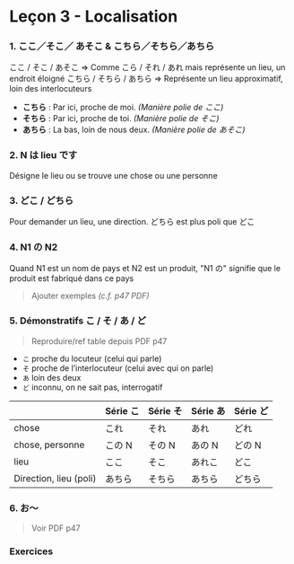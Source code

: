 # Leçon 3 - Localisation

### 1. ここ／そこ／ あそこ  &  こちら／そちら／あちら

ここ / そこ / あそこ => Comme こら / それ / あれ mais représente un lieu, un endroit éloigné
こちら / そちら / あちら => Représente un lieu approximatif, loin des interlocuteurs

- **こちら** : Par ici, proche de moi. *(Manière polie de ここ)*
- **そちら** : Par ici, proche de toi. *(Manière polie de そこ)*
- **あちら**  : La bas, loin de nous deux. *(Manière polie de あそこ)*

### 2. N は lieu です

Désigne le lieu ou se trouve une chose ou une personne

### 3. どこ / どちら

Pour demander un lieu, une direction. どちら est plus poli que どこ

### 4. N1 の N2

Quand N1 est un nom de pays et N2 est un produit, "N1 の" signifie que le produit est fabriqué dans ce pays

> Ajouter exemples *(c.f. p47 PDF)*

### 5. Démonstratifs こ / そ / あ / ど

> Reproduire/ref table depuis PDF p47

- `こ` proche du locuteur (celui qui parle)
- `そ` proche de l’interlocuteur (celui avec qui on parle)
- `あ` loin des deux 
- `ど` inconnu, on ne sait pas, interrogatif

|                        | Série こ | Série そ | Série あ | Série ど |
| ---------------------- | -------- | -------- | -------- | -------- |
| chose                  | これ     | それ     | あれ     | どれ     |
| chose, personne        | この N   | その N   | あの N   | どの N   |
| lieu                   | ここ     | そこ     | あれこ   | どこ     |
| Direction, lieu (poli) | あちら   | そちら   | あちら   | どちら   |



### 6. お～

> Voir PDF p47

### Exercices